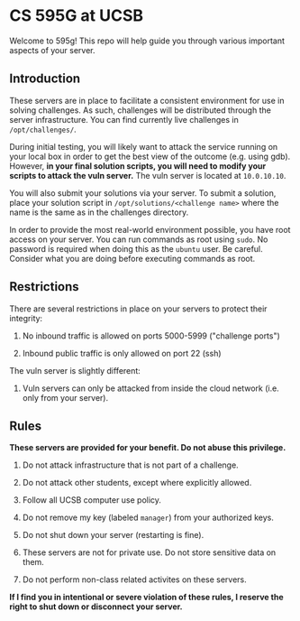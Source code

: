 # CS 595G at UCSB

Welcome to 595g! This repo will help guide you through various important aspects
of your server.

## Introduction

These servers are in place to facilitate a consistent environment for use in
solving challenges. As such, challenges will be distributed through the server
infrastructure. You can find currently live challenges in `/opt/challenges/`.

During initial testing, you will likely want to attack the service running on
your local box in order to get the best view of the outcome (e.g. using gdb).
However, **in your final solution scripts, you will need to modify your scripts
to attack the vuln server.** The vuln server is located at `10.0.10.10`.

You will also submit your solutions via your server. To submit a solution, place
your solution script in `/opt/solutions/<challenge name>` where the name is the
same as in the challenges directory.

In order to provide the most real-world environment possible, you have root
access on your server. You can run commands as root using `sudo`. No password is
required when doing this as the `ubuntu` user. Be careful. Consider what you are
doing before executing commands as root.

## Restrictions

There are several restrictions in place on your servers to protect their
integrity:

1. No inbound traffic is allowed on ports 5000-5999 ("challenge ports")

2. Inbound public traffic is only allowed on port 22 (ssh)

The vuln server is slightly different:

1. Vuln servers can only be attacked from inside the cloud network (i.e. only
from your server).

## Rules

**These servers are provided for your benefit. Do not abuse this privilege.**

1. Do not attack infrastructure that is not part of a challenge.

2. Do not attack other students, except where explicitly allowed.

3. Follow all UCSB computer use policy.

4. Do not remove my key (labeled `manager`) from your authorized keys.

5. Do not shut down your server (restarting is fine).

6. These servers are not for private use. Do not store sensitive data on them.

7. Do not perform non-class related activites on these servers.

**If I find you in intentional or severe violation of these rules, I reserve the
right to shut down or disconnect your server.**
